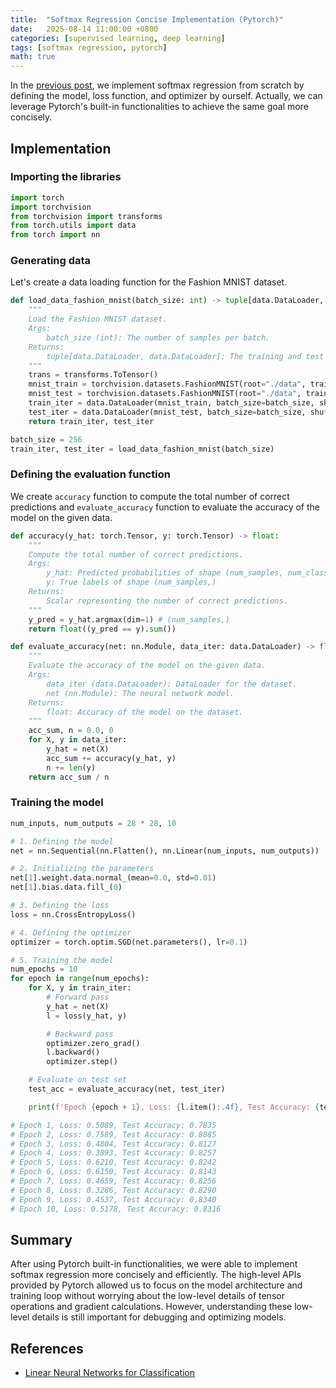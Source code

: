 ```yaml
---
title:  "Softmax Regression Concise Implementation (Pytorch)"
date:   2025-08-14 11:00:00 +0800
categories: [supervised learning, deep learning]
tags: [softmax regression, pytorch]
math: true
---
```


In the [previous post](/posts/softmax-regression-implementation-scratch/), we implement softmax regression from scratch by defining the model, loss function, and optimizer by ourself. Actually, we can leverage Pytorch's built-in functionalities to achieve the same goal more concisely.

## Implementation

### Importing the libraries


```python
import torch
import torchvision
from torchvision import transforms
from torch.utils import data
from torch import nn
```

### Generating data

Let's create a data loading function for the Fashion MNIST dataset.

```python
def load_data_fashion_mnist(batch_size: int) -> tuple[data.DataLoader, data.DataLoader]:
    """
    Load the Fashion MNIST dataset.
    Args:
        batch_size (int): The number of samples per batch.
    Returns:
        tuple[data.DataLoader, data.DataLoader]: The training and test data loaders.
    """
    trans = transforms.ToTensor()
    mnist_train = torchvision.datasets.FashionMNIST(root="./data", train=True, transform=trans, download=True)
    mnist_test = torchvision.datasets.FashionMNIST(root="./data", train=False, transform=trans, download=True)
    train_iter = data.DataLoader(mnist_train, batch_size=batch_size, shuffle=True)
    test_iter = data.DataLoader(mnist_test, batch_size=batch_size, shuffle=False)
    return train_iter, test_iter
```

```python
batch_size = 256
train_iter, test_iter = load_data_fashion_mnist(batch_size)
```

### Defining the evaluation function

We create `accuracy` function to compute the total number of correct predictions and `evaluate_accuracy` function to evaluate the accuracy of the model on the given data.

```python
def accuracy(y_hat: torch.Tensor, y: torch.Tensor) -> float:
    """
    Compute the total number of correct predictions.
    Args:
        y_hat: Predicted probabilities of shape (num_samples, num_classes)
        y: True labels of shape (num_samples,)
    Returns:
        Scalar representing the number of correct predictions.
    """
    y_pred = y_hat.argmax(dim=1) # (num_samples,)
    return float((y_pred == y).sum())

def evaluate_accuracy(net: nn.Module, data_iter: data.DataLoader) -> float:
    """
    Evaluate the accuracy of the model on the given data.
    Args:
        data_iter (data.DataLoader): DataLoader for the dataset.
        net (nn.Module): The neural network model.
    Returns:
        float: Accuracy of the model on the dataset.
    """
    acc_sum, n = 0.0, 0
    for X, y in data_iter:
        y_hat = net(X)
        acc_sum += accuracy(y_hat, y)
        n += len(y)
    return acc_sum / n
```

### Training the model

```python
num_inputs, num_outputs = 28 * 28, 10

# 1. Defining the model
net = nn.Sequential(nn.Flatten(), nn.Linear(num_inputs, num_outputs))

# 2. Initializing the parameters
net[1].weight.data.normal_(mean=0.0, std=0.01)
net[1].bias.data.fill_(0)

# 3. Defining the loss
loss = nn.CrossEntropyLoss()

# 4. Defining the optimizer
optimizer = torch.optim.SGD(net.parameters(), lr=0.1)

# 5. Training the model
num_epochs = 10
for epoch in range(num_epochs):
    for X, y in train_iter:
        # Forward pass
        y_hat = net(X)
        l = loss(y_hat, y)

        # Backward pass
        optimizer.zero_grad()
        l.backward()
        optimizer.step()

    # Evaluate on test set
    test_acc = evaluate_accuracy(net, test_iter)

    print(f'Epoch {epoch + 1}, Loss: {l.item():.4f}, Test Accuracy: {test_acc:.4f}')

# Epoch 1, Loss: 0.5089, Test Accuracy: 0.7835
# Epoch 2, Loss: 0.7589, Test Accuracy: 0.8085
# Epoch 3, Loss: 0.4804, Test Accuracy: 0.8127
# Epoch 4, Loss: 0.3893, Test Accuracy: 0.8257
# Epoch 5, Loss: 0.6210, Test Accuracy: 0.8242
# Epoch 6, Loss: 0.6150, Test Accuracy: 0.8143
# Epoch 7, Loss: 0.4659, Test Accuracy: 0.8256
# Epoch 8, Loss: 0.3286, Test Accuracy: 0.8290
# Epoch 9, Loss: 0.4537, Test Accuracy: 0.8340
# Epoch 10, Loss: 0.5178, Test Accuracy: 0.8316
```

## Summary

After using Pytorch built-in functionalities, we were able to implement softmax regression more concisely and efficiently. The high-level APIs provided by Pytorch allowed us to focus on the model architecture and training loop without worrying about the low-level details of tensor operations and gradient calculations. However, understanding these low-level details is still important for debugging and optimizing models.

## References

- [Linear Neural Networks for Classification](https://d2l.ai/chapter_linear-classification/index.html)